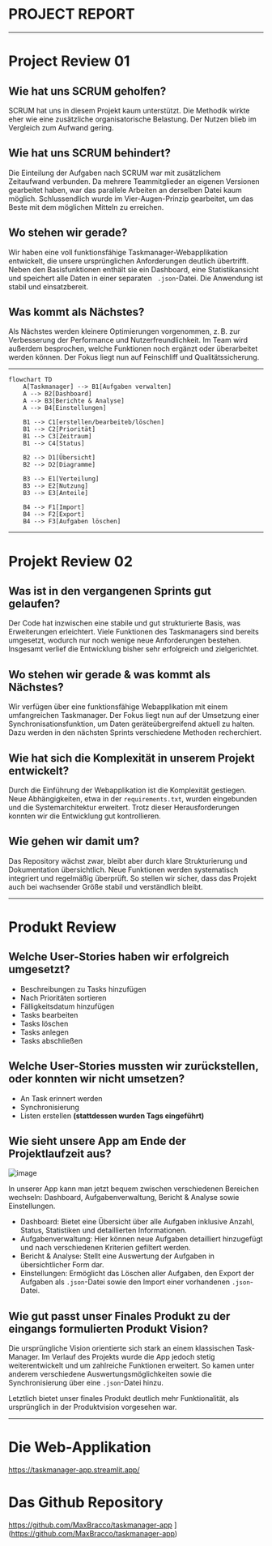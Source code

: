 # PROJECT REPORT
---
# Project Review 01

## Wie hat uns SCRUM geholfen?
SCRUM hat uns in diesem Projekt kaum unterstützt. Die Methodik wirkte eher wie eine zusätzliche organisatorische Belastung. Der Nutzen blieb im Vergleich zum Aufwand gering.

## Wie hat uns SCRUM behindert?
Die Einteilung der Aufgaben nach SCRUM war mit zusätzlichem Zeitaufwand verbunden. Da mehrere Teammitglieder an eigenen Versionen gearbeitet haben, war das parallele Arbeiten an derselben Datei kaum möglich. Schlussendlich wurde im Vier-Augen-Prinzip gearbeitet, um das Beste mit dem möglichen Mitteln zu erreichen.

## Wo stehen wir gerade?
Wir haben eine voll funktionsfähige Taskmanager-Webapplikation entwickelt, die unsere ursprünglichen Anforderungen deutlich übertrifft. Neben den Basisfunktionen enthält sie ein Dashboard, eine Statistikansicht und speichert alle Daten in einer separaten ` .json`-Datei. Die Anwendung ist stabil und einsatzbereit.

## Was kommt als Nächstes?
Als Nächstes werden kleinere Optimierungen vorgenommen, z. B. zur Verbesserung der Performance und Nutzerfreundlichkeit. Im Team wird außerdem besprochen, welche Funktionen noch ergänzt oder überarbeitet werden können. Der Fokus liegt nun auf Feinschliff und Qualitätssicherung.

---
```mermaid
flowchart TD
    A[Taskmanager] --> B1[Aufgaben verwalten]
    A --> B2[Dashboard]
    A --> B3[Berichte & Analyse]
    A --> B4[Einstellungen]

    B1 --> C1[erstellen/bearbeiteb/löschen]
    B1 --> C2[Priorität]
    B1 --> C3[Zeitraum]
    B1 --> C4[Status]

    B2 --> D1[Übersicht]
    B2 --> D2[Diagramme]

    B3 --> E1[Verteilung]
    B3 --> E2[Nutzung]
    B3 --> E3[Anteile]

    B4 --> F1[Import]
    B4 --> F2[Export]
    B4 --> F3[Aufgaben löschen]

```
---

# Projekt Review 02

## Was ist in den vergangenen Sprints gut gelaufen?
Der Code hat inzwischen eine stabile und gut strukturierte Basis, was Erweiterungen erleichtert. Viele Funktionen des Taskmanagers sind bereits umgesetzt, wodurch nur noch wenige neue Anforderungen bestehen. Insgesamt verlief die Entwicklung bisher sehr erfolgreich und zielgerichtet.

## Wo stehen wir gerade & was kommt als Nächstes?
Wir verfügen über eine funktionsfähige Webapplikation mit einem umfangreichen Taskmanager. Der Fokus liegt nun auf der Umsetzung einer Synchronisationsfunktion, um Daten geräteübergreifend aktuell zu halten. Dazu werden in den nächsten Sprints verschiedene Methoden recherchiert.

## Wie hat sich die Komplexität in unserem Projekt entwickelt?
Durch die Einführung der Webapplikation ist die Komplexität gestiegen. Neue Abhängigkeiten, etwa in der `requirements.txt`, wurden eingebunden und die Systemarchitektur erweitert. Trotz dieser Herausforderungen konnten wir die Entwicklung gut kontrollieren.

## Wie gehen wir damit um?
Das Repository wächst zwar, bleibt aber durch klare Strukturierung und Dokumentation übersichtlich. Neue Funktionen werden systematisch integriert und regelmäßig überprüft. So stellen wir sicher, dass das Projekt auch bei wachsender Größe stabil und verständlich bleibt.

---
# Produkt Review

## Welche User-Stories haben wir erfolgreich umgesetzt?

- Beschreibungen zu Tasks hinzufügen
- Nach Prioritäten sortieren
- Fälligkeitsdatum hinzufügen
- Tasks bearbeiten
- Tasks löschen
- Tasks anlegen
- Tasks abschließen


## Welche User-Stories mussten wir zurückstellen, oder konnten wir nicht umsetzen?

- An Task erinnert werden
- Synchronisierung
- Listen erstellen **(stattdessen wurden Tags eingeführt)**

## Wie sieht unsere App am Ende der Projektlaufzeit aus?

![image](https://github.com/user-attachments/assets/1e248d2c-6a46-4418-be95-1d60cb9927e7)

In unserer App kann man jetzt bequem zwischen verschiedenen Bereichen wechseln: Dashboard, Aufgabenverwaltung, Bericht & Analyse sowie Einstellungen.

- Dashboard: Bietet eine Übersicht über alle Aufgaben inklusive Anzahl, Status, Statistiken und detaillierten Informationen.
- Aufgabenverwaltung: Hier können neue Aufgaben detailliert hinzugefügt und nach verschiedenen Kriterien gefiltert werden.
- Bericht & Analyse: Stellt eine Auswertung der Aufgaben in übersichtlicher Form dar.
- Einstellungen: Ermöglicht das Löschen aller Aufgaben, den Export der Aufgaben als `.json`-Datei sowie den Import einer vorhandenen `.json`-Datei.

## Wie gut passt unser Finales Produkt zu der eingangs formulierten Produkt Vision?

Die ursprüngliche Vision orientierte sich stark an einem klassischen Task-Manager. Im Verlauf des Projekts wurde die App jedoch stetig weiterentwickelt und um zahlreiche Funktionen erweitert. So kamen unter anderem verschiedene Auswertungsmöglichkeiten sowie die Synchronisierung über eine `.json`-Datei hinzu.

Letztlich bietet unser finales Produkt deutlich mehr Funktionalität, als ursprünglich in der Produktvision vorgesehen war.

---

# Die Web-Applikation

https://taskmanager-app.streamlit.app/

# Das Github Repository

https://github.com/MaxBracco/taskmanager-app
](https://github.com/MaxBracco/taskmanager-app)
